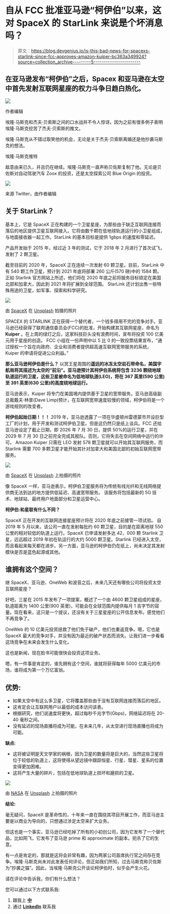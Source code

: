 # 自从 FCC 批准亚马逊“柯伊伯”以来，这对 SpaceX 的 StarLink 来说是个坏消息吗？

> 原文：<https://blog.devgenius.io/is-this-bad-news-for-spacexs-starlink-since-fcc-approves-amazon-kuiper-bc363a349924?source=collection_archive---------5----------------------->

## 在亚马逊发布“柯伊伯”之后，Spacex 和亚马逊在太空中首先发射互联网星座的权力斗争日趋白热化。

![](img/0c7874e429b2b61ac0f96e4e9b786ca0.png)

作者编辑

埃隆·马斯克和杰夫·贝索斯之间的口水战并不令人惊讶。因为之前有很多例子表明埃隆·马斯克挖苦了杰夫·贝索斯的推文。

埃隆·马斯克从不错过取笑他的机会，无论是关于杰夫·贝索斯离婚还是他抄袭马斯克的想法。

埃隆·马斯克推特

敌意由来已久，并且仍在继续。埃隆·马斯克一直声称贝佐斯复制了他。无论是贝佐斯对自动驾驶汽车 Zoox 的投资，还是太空探索公司 Blue Origin 的投资。

![](img/b34f04e7535590598a4222500b9f5716.png)

来源 Twitter，由作者编辑

## 关于 StarLink？

基本上，它是 SpaceX 正在构建的一个卫星星座，为那些由于缺乏互联网连接而落后的地区提供卫星互联网接入。它将由数千颗在低地球轨道运行的小卫星组成，与地面接收器一起工作。StarLink 的基本目标是提供 1gbps 的速度和零延迟。

产品开发始于 2015 年，经过近 3 年的测试，它于 2018 年 2 月进行了首次试飞，发射了 2 颗卫星。

截至目前的 2020 年，SpaceX 正在连续一次发射 60 颗卫星。目前，StarLink 中有 540 颗工作卫星，预计到 2021 年底将部署 260 公斤(570 磅)中的 1584 颗。正如 Starlink 官方网站上所述，他们将在 2020 年底之前将服务目标锁定在美国北部和加拿大，因此到 2021 年将扩展到全球范围。
StarLink 还计划出售一些特殊用途的卫星，如军事、探索和科学研究。

![](img/97a1adf6ed717e63edec9df513ceefa4.png)

由 [SpaceX](https://unsplash.com/@spacex?utm_source=medium&utm_medium=referral) 在 [Unsplash](https://unsplash.com?utm_source=medium&utm_medium=referral) 拍摄的照片

SPACEX 的 STARLINK 正在获得一个替代者，一个钱多得用不完的竞争对手。亚马逊已经获得了联邦通信委员会(FCC)的批准，开始构建其互联网星座，命名为 **Kuiper** 。在上周的绿灯之后，这家科技巨头没有浪费时间，宣布将投资 100 亿美元用于星座的创造。
FCC 小组在一份声明中以 5 比 0 的一致投票结果宣布，“通过授权一个旨在向政府、企业和消费者提供超高速互联网宽带服务的系统，Kuiper 的申请将促进公众利益。”

**那么亚马逊柯伊伯是什么？**
以冥王星周围的**遥远的冰冻太空岩石带命名，美国宇航局将其描述为太空的“前沿”。亚马逊预计其柯伊伯系统将包含 3236 颗绕地球轨道运行的卫星，这些卫星被命名为低地球轨道(LEO)，将在 367 英里(590 公里)至 391 英里(630 公里)的高度绕地球运行。**

亚马逊表示，Kuiper 将专门在美国境内提供基于卫星的宽带服务。亚马逊高级副总裁戴夫·林普(Dave Limp)预计，在互联网宽带速度较慢的领域，柯伊伯将是一个游戏规则的改变者。

**柯伊伯起始日期！！！**
2019 年，亚马逊透露了一项在华盛顿州雷德蒙市开设巨型工厂的计划，用于开发和测试柯伊伯卫星。但是这仍然只是纸上谈兵。FCC 还给亚马逊设定了截止日期，即 2026 年 7 月 30 日，提供 50%的运行卫星，并在 2029 年 7 月 30 日之前完全完成其舰队。否则，它将失去在空间网络中运行的许可。
Amazon Kuiper 只需在 LEO 发射 578 颗卫星就可以开始其互联网服务，而 Starlink 需要 700 多颗卫星才能开始其针对加拿大和美国北部的初始互联网宽带服务。

![](img/d7df448f38b921cc27028574dfc0fdaf.png)

由 [SpaceX](https://unsplash.com/@spacex?utm_source=medium&utm_medium=referral) 在 [Unsplash](https://unsplash.com?utm_source=medium&utm_medium=referral) 上拍摄的照片

像 SpaceX 一样，亚马逊表示，柯伊伯卫星服务将为传统有线光纤和无线网络提供商无法到达的地方提供低延迟、高速宽带服务。
该服务将包括最新的 5G 技术、地球站、最终用户地面部分和卫星运营中心。

**柯伊伯:和星联有什么不同？**

SpaceX 正在开发的互联网连接星座预计将在 2020 年底之前接管一项试验。
自 2019 年 5 月以来，该公司一直在发射每批约 60 颗卫星，目的是在距离地球 550 公里的相对较低的轨道上运行。SpaceX 已申请发射多达 42，000 颗 Starlink 卫星，远远超过 2019 年初在轨运行的大约 5000 颗卫星。Starlink 已经进入太空，而且看起来每天都在进步。另一方面，亚马逊的柯伊伯仍在纸上，尚未决定其发射模块是否是蓝色起源或其他。

## 谁拥有这个空间？

继 SpaceX、亚马逊、OneWeb 和波音之后，未来几天还有哪些公司将投资太空互联网星座？

好吧，三星在 2015 年发布了一项提案，概述了一个由 4600 颗卫星组成的星座，轨道距离为 1400 公里(900 英里)，可能会在全球范围内提供每月 1 吉字节的容量。现在看来，这只是一个提议，还没有关于三星星座的公开信息发布。感觉他们不再竞争了。

OneWeb 的 10 亿美元投资拯救了他们免于破产，他们也重返竞争。嗯，它也是 SpaceX 最大的竞争对手，并没有因为最近的破产状态而消失。让我们进一步看看这场竞争在未来会发生什么变化。

这也是新闻，现在脸书可能很快会投资这项业务。

嗯，有一件事是肯定的，谁先拥有这个空间，谁就将获得每年 5000 亿美元的市场，谁将成为第一个万亿富翁。

## 优势:

*   如果太空中有这么多卫星，它将覆盖那些由于没有互联网连接而落后的地区。
*   这肯定会让互联网用户以最低的成本访问该表。
*   根据研究，他们说速度将更快，超过每秒千兆字节(Gbps)，网络延迟将在 20-40 毫秒之间。
*   没有延迟的现场直播将成为可能，在未来几年，从太空进行现场直播也将成为可能。

**缺点:**

*   这将被证明是天文学家的祸根，因为卫星的数量将是巨大的，当然这些卫星将位于较低的轨道上，这将使得从望远镜中跟踪恒星、行星、彗星、星系的位置变得更加困难。
*   这将产生大量的碎片，包括在低地球轨道上损坏和磨损的卫星。

![](img/bd946b4d94c7593bd2f5f46661a43ac8.png)

由 [NASA](https://unsplash.com/@nasa?utm_source=medium&utm_medium=referral) 在 [Unsplash](https://unsplash.com?utm_source=medium&utm_medium=referral) 上拍摄的照片

**结论:**

毫无疑问，SpaceX 是革命性的，十年来一直在围绕其项目开展工作，而亚马逊主要是以商业为导向的，只想通过涉足太空来扩大业务。

但这也是一个事实，亚马逊已经吃掉了所有的小初创公司，因为它发布了一个替代品，比如网飞，它发布了亚马逊 prime 和 approximate 的副本。扼杀了它的生意。

有一点是肯定的，那就是这将会非常有趣，因为两家公司首席执行官之间存在竞争。埃隆·马斯克尚未对此发表任何评论，但正如我们所知，过去马斯克称贝佐斯为“抄袭之猫”。因此，当埃隆·马斯克公开谈论柯伊伯时，似乎会产生火花。

请在评论中告诉我，你们有什么想法？

您可以通过以下方式联系我:

1.  跟我上 [**中**](https://medium.com/@yogeshyadav)
2.  通过 [**LinkedIn**](https://www.linkedin.com/in/YogeshJournal) 联系我